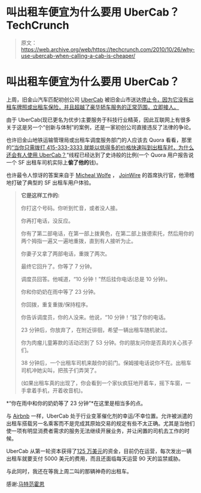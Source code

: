 # 叫出租车便宜为什么要用 UberCab？TechCrunch

> 原文：<https://web.archive.org/web/https://techcrunch.com/2010/10/26/why-use-ubercab-when-calling-a-cab-is-cheaper/>

# 叫出租车便宜为什么要用 UberCab？

上周，旧金山汽车匹配初创公司 [UberCab](https://web.archive.org/web/20221209103022/http://www.uberapp.com/) 被旧金山市送达[停止令，因为它没有出租车牌照或出租车保险，并且超越了豪华轿车服务的正常范围，立即接人。](https://web.archive.org/web/20221209103022/https://beta.techcrunch.com/2010/10/24/ubercab-ordered-to-cease-and-desist/)

由于 UberCab(现已更名为优步)主要服务于科技行业精英，因此互联网上有很多关于这是另一个“创新与体制”的案例，还是一家初创公司直接违反了法律的争论。

也许旧金山地铁运输管理局或出租车调度服务部门的人应该去 Quora 看看，那里的[“当你只需拨打 415-333-3333 就能以低得多的价格快速叫到出租车时，为什么还会有人使用 UberCab？](https://web.archive.org/web/20221209103022/http://www.quora.com/UberCab/Why-would-anyone-use-UberCab-when-you-can-just-call-415-333-3333-and-quickly-get-a-cab-for-a-much-lower-price)“线程已经达到了史诗般的比例(一个 Quora 用户报告说一个 SF 出租车司机实际上**偷了他的**钱)。

也许最令人惊讶的答案来自于 [Micheal Wolfe](https://web.archive.org/web/20221209103022/http://www.quora.com/Michael-Wolfe) ， [JoinWire](https://web.archive.org/web/20221209103022/http://www.joinwire.com/) 的首席执行官，他滑稽地打破了典型的 SF 出租车用户体验。

> **它是这样工作的:**
> 
> 你打这个号码。你听到忙音，或者没人接。
> 
> 你再打电话，没反应。
> 
> 你有了第二部电话，在第一部上拨黄色，在第二部上拨德索托，然后用你的两个拇指一遍又一遍地重拨，直到有人接听为止。
> 
> 你妻子又拿了两部电话，重拨了两次。
> 
> 最终它回升了。你等了 7 分钟。
> 
> 调度员回答。他喊道，“10 分钟！”然后挂你电话(总是 10 分钟)。
> 
> 你和你奶奶在雨中等了 23 分钟。
> 
> 你回拨，重复重拨/保持程序。
> 
> 你告诉调度员，你的人没来。他说，“10 分钟！”挂了你的电话。
> 
> 23 分钟后，你放弃了，在附近徘徊，希望一辆出租车随机驶过。
> 
> 你为肉瘤儿童筹款的活动迟到了 53 分钟。你的朋友问你是否真的关心孩子们。
> 
> 38 分钟后，一个出租车司机来敲你的前门。保姆接电话说你不在。出租车司机冲她尖叫，把孩子们弄哭了。
> 
> (如果出租车真的出现了，你会看到一个家伙疯狂地开着车，摇下车窗，一手拿着手机，开着收音机)。

*“你在雨中和你的奶奶等了 23 分钟”*在这里是相当多的点。

与 [Airbnb](https://web.archive.org/web/20221209103022/http://airbnb.com/) 一样，UberCab 处于行业变革催化剂的幸运/不幸位置。允许被派遣的出租车搭载另一名乘客而不是完成其原始交易的规定有些不太正确。尤其是当他们使一项有明显消费者需求的服务无法继续开展业务，并让闲置的司机去工作的时候。

UberCab 从第一轮资本获得了[125 万美元](https://web.archive.org/web/20221209103022/https://beta.techcrunch.com/2010/10/15/ubercab-closes-uber-angel-round/)的资金，目前仍在运营，每次发出一辆出租车就要支付 5000 美元的费用，而且还面临每天运营 90 天的监禁威胁。

与此同时，我还在等我上周二叫的那辆神奇的出租车。

感谢:[马特范霍恩](https://web.archive.org/web/20221209103022/http://twitter.com/#!/mvanhorn/status/28807792230)